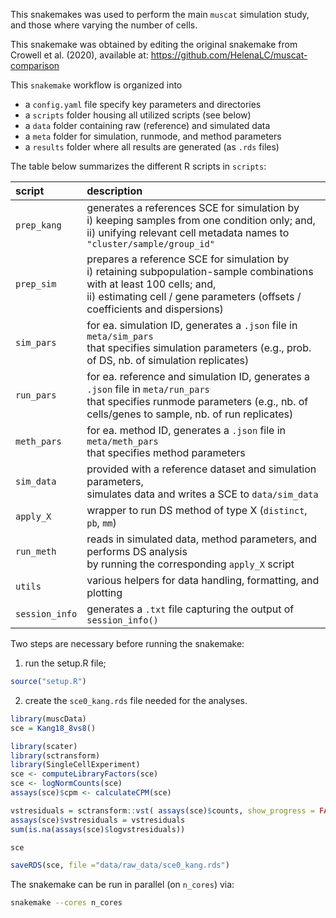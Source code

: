 This snakemakes was used to perform the main `muscat` simulation study, and those where varying the number of cells.

This snakemake was obtained by editing the original snakemake from Crowell et al. (2020), available at: https://github.com/HelenaLC/muscat-comparison

This `snakemake` workflow is organized into

- a `config.yaml` file specify key parameters and directories
- a `scripts` folder housing all utilized scripts (see below)
- a `data` folder containing raw (reference) and simulated data
- a `meta` folder for simulation, runmode, and method parameters
- a `results` folder where all results are generated (as `.rds` files)

The table below summarizes the different R scripts in `scripts`:

script      | description 
:-----------|:-----------------------------------------------
`prep_kang`    | generates a references SCE for simulation by<br>i) keeping samples from one condition only; and,<br>ii) unifying relevant cell metadata names to `"cluster/sample/group_id"`
`prep_sim` | prepares a reference SCE for simulation by<br>i) retaining subpopulation-sample combinations with at least 100 cells; and,<br>ii) estimating cell / gene parameters (offsets / coefficients and dispersions)
`sim_pars`  | for ea. simulation ID, generates a `.json` file in `meta/sim_pars`<br>that specifies simulation parameters (e.g., prob. of DS, nb. of simulation replicates)
`run_pars`  | for ea. reference and simulation ID, generates a `.json` file in `meta/run_pars`<br>that specifies runmode parameters (e.g., nb. of cells/genes to sample, nb. of run replicates) 
`meth_pars` | for ea. method ID, generates a `.json` file in `meta/meth_pars`<br>that specifies method parameters
`sim_data`  | provided with a reference dataset and simulation parameters,<br>simulates data and writes a SCE to `data/sim_data`
`apply_X`   | wrapper to run DS method of type X (`distinct`, `pb`, `mm`)
`run_meth`  | reads in simulated data, method parameters, and performs DS analysis<br>by running the corresponding `apply_X` script
`utils`     | various helpers for data handling, formatting, and plotting
`session_info` | generates a `.txt` file capturing the output of `session_info()`


Two steps are necessary before running the snakemake:

1) run the setup.R file;

``` R
source("setup.R")
```

2) create the `sce0_kang.rds` file needed for the analyses.

``` R
library(muscData)
sce = Kang18_8vs8()

library(scater)
library(sctransform)
library(SingleCellExperiment) 
sce <- computeLibraryFactors(sce)
sce <- logNormCounts(sce)
assays(sce)$cpm <- calculateCPM(sce)

vstresiduals = sctransform::vst( assays(sce)$counts, show_progress = FALSE)$y
assays(sce)$vstresiduals = vstresiduals
sum(is.na(assays(sce)$logvstresiduals))

sce

saveRDS(sce, file ="data/raw_data/sce0_kang.rds")
```

The snakemake can be run in parallel (on `n_cores`) via:
``` bash
snakemake --cores n_cores
```